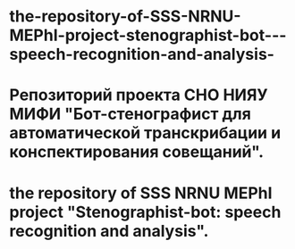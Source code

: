 # the-repository-of-SSS-NRNU-MEPhI-project-stenographist-bot---speech-recognition-and-analysis- 
# Репозиторий проекта СНО НИЯУ МИФИ "Бот-стенографист для автоматической транскрибации и конспектирования совещаний".
# the repository of SSS NRNU MEPhI project "Stenographist-bot: speech recognition and analysis".
